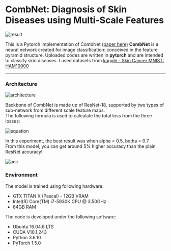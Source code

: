 # CombNet: Diagnosis of Skin Diseases using Multi-Scale Features

![result](imgs/result.png)  
  
This is a Pytorch implementation of CombNet [(paper here)](https://www.dbpia.co.kr/pdf/pdfView.do?nodeId=NODE09410354&mark=0&useDate=&bookmarkCnt=0&ipRange=N&accessgl=Y&language=ko_KR)
**CombNet** is a neural network created for image classification: conceived in the feature pyramid structure.
Uploaded codes are written in **pytorch** and are intended to classify skin diseases.
I used datasets from [kaggle - Skin Cancer MNIST: HAM10000](https://www.kaggle.com/kmader/skin-cancer-mnist-ham10000)  
  
***********************************

### Architecture
  
![architecture](imgs/architecture.png)
  
Backbone of CombNet is made up of ResNet-18, supported by two types of sub-network from different scale feature maps.  
The following formula is used to calculate the total loss from the three losses:  
  
![equation](https://latex.codecogs.com/gif.latex?loss_{main}:=loss_{main}&plus;\alpha&space;loss_{1}&plus;\beta&space;loss_{2})  
  
In this experiment, the best result was when alpha = 0.5, betha = 0.7  
From this model, you can get around 5% higher accuracy than the plain ResNet accuracy!  
  
![acc](imgs/accuracy_plot_a_05_b_07.png)

### Environment
The model is trained using following hardware:
* GTX TITAN X (Pascal) - 12GB VRAM
* Intel(R) Core(TM) i7-5930K CPU @ 3.50GHz
* 64GB RAM  

The code is developed under the following software:
* Ubuntu 16.04.6 LTS
* CUDA V10.1.243
* Python 3.6.10
* PyTorch 1.5.0
